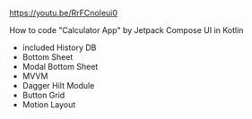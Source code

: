https://youtu.be/RrFCnoIeui0

How to code "Calculator App" by Jetpack Compose UI in Kotlin
- included History DB
- Bottom Sheet
- Modal Bottom Sheet
- MVVM
- Dagger Hilt Module
- Button Grid
- Motion Layout
